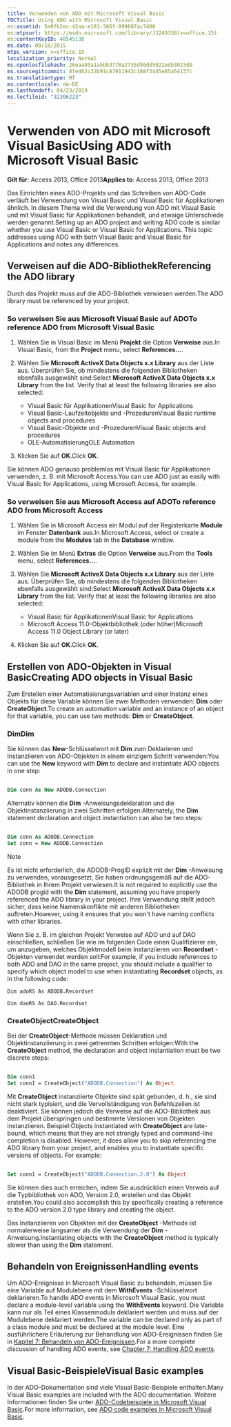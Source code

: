 ```yaml
---
title: Verwenden von ADO mit Microsoft Visual Basic
TOCTitle: Using ADO with Microsoft Visual Basic
ms:assetid: 5e0fb2ec-42aa-e181-386f-099607ac7400
ms:mtpsurl: https://msdn.microsoft.com/library/JJ249338(v=office.15)
ms:contentKeyID: 48545130
ms.date: 09/18/2015
mtps_version: v=office.15
localization_priority: Normal
ms.openlocfilehash: 26eaa93a1abbb3778a2735d50dd5022edb3023d9
ms.sourcegitcommit: 8fe462c32b91c87911942c188f3445e85a54137c
ms.translationtype: MT
ms.contentlocale: de-DE
ms.lasthandoff: 04/23/2019
ms.locfileid: "32306223"
---
```

# <a name="using-ado-with-microsoft-visual-basic"></a><span data-ttu-id="80644-102">Verwenden von ADO mit Microsoft Visual Basic</span><span class="sxs-lookup"><span data-stu-id="80644-102">Using ADO with Microsoft Visual Basic</span></span>

<span data-ttu-id="80644-103">**Gilt für**: Access 2013, Office 2013</span><span class="sxs-lookup"><span data-stu-id="80644-103">**Applies to**: Access 2013, Office 2013</span></span>

<span data-ttu-id="80644-p101">Das Einrichten eines ADO-Projekts und das Schreiben von ADO-Code verläuft bei Verwendung von Visual Basic und Visual Basic für Applikationen ähnlich. In diesem Thema wird die Verwendung von ADO mit Visual Basic und mit Visual Basic für Applikationen behandelt, und etwaige Unterschiede werden genannt.</span><span class="sxs-lookup"><span data-stu-id="80644-p101">Setting up an ADO project and writing ADO code is similar whether you use Visual Basic or Visual Basic for Applications. This topic addresses using ADO with both Visual Basic and Visual Basic for Applications and notes any differences.</span></span>

## <a name="referencing-the-ado-library"></a><span data-ttu-id="80644-106">Verweisen auf die ADO-Bibliothek</span><span class="sxs-lookup"><span data-stu-id="80644-106">Referencing the ADO library</span></span>

<span data-ttu-id="80644-107">Durch das Projekt muss auf die ADO-Bibliothek verwiesen werden.</span><span class="sxs-lookup"><span data-stu-id="80644-107">The ADO library must be referenced by your project.</span></span>

### <a name="to-reference-ado-from-microsoft-visual-basic"></a><span data-ttu-id="80644-108">So verweisen Sie aus Microsoft Visual Basic auf ADO</span><span class="sxs-lookup"><span data-stu-id="80644-108">To reference ADO from Microsoft Visual Basic</span></span>

1. <span data-ttu-id="80644-109">Wählen Sie in Visual Basic im Menü **Projekt** die Option **Verweise** aus.</span><span class="sxs-lookup"><span data-stu-id="80644-109">In Visual Basic, from the **Project** menu, select **References...**.</span></span>

2. <span data-ttu-id="80644-p102">Wählen Sie **Microsoft ActiveX Data Objects x.x Library** aus der Liste aus. Überprüfen Sie, ob mindestens die folgenden Bibliotheken ebenfalls ausgewählt sind:</span><span class="sxs-lookup"><span data-stu-id="80644-p102">Select **Microsoft ActiveX Data Objects x.x Library** from the list. Verify that at least the following libraries are also selected:</span></span>
   
   - <span data-ttu-id="80644-112">Visual Basic für Applikationen</span><span class="sxs-lookup"><span data-stu-id="80644-112">Visual Basic for Applications</span></span>
   - <span data-ttu-id="80644-113">Visual Basic-Laufzeitobjekte und -Prozeduren</span><span class="sxs-lookup"><span data-stu-id="80644-113">Visual Basic runtime objects and procedures</span></span>
   - <span data-ttu-id="80644-114">Visual Basic-Objekte und -Prozeduren</span><span class="sxs-lookup"><span data-stu-id="80644-114">Visual Basic objects and procedures</span></span>
   - <span data-ttu-id="80644-115">OLE-Automatisierung</span><span class="sxs-lookup"><span data-stu-id="80644-115">OLE Automation</span></span>

3. <span data-ttu-id="80644-116">Klicken Sie auf **OK**.</span><span class="sxs-lookup"><span data-stu-id="80644-116">Click **OK**.</span></span>

<span data-ttu-id="80644-117">Sie können ADO genauso problemlos mit Visual Basic für Applikationen verwenden, z. B. mit Microsoft Access.</span><span class="sxs-lookup"><span data-stu-id="80644-117">You can use ADO just as easily with Visual Basic for Applications, using Microsoft Access, for example.</span></span>

### <a name="to-reference-ado-from-microsoft-access"></a><span data-ttu-id="80644-118">So verweisen Sie aus Microsoft Access auf ADO</span><span class="sxs-lookup"><span data-stu-id="80644-118">To reference ADO from Microsoft Access</span></span>

1. <span data-ttu-id="80644-119">Wählen Sie in Microsoft Access ein Modul auf der Registerkarte **Module** im Fenster **Datenbank** aus.</span><span class="sxs-lookup"><span data-stu-id="80644-119">In Microsoft Access, select or create a module from the **Modules** tab in the **Database** window.</span></span>

2. <span data-ttu-id="80644-120">Wählen Sie im Menü **Extras** die Option **Verweise** aus.</span><span class="sxs-lookup"><span data-stu-id="80644-120">From the **Tools** menu, select **References...**.</span></span>

3. <span data-ttu-id="80644-p103">Wählen Sie **Microsoft ActiveX Data Objects x.x Library** aus der Liste aus. Überprüfen Sie, ob mindestens die folgenden Bibliotheken ebenfalls ausgewählt sind:</span><span class="sxs-lookup"><span data-stu-id="80644-p103">Select **Microsoft ActiveX Data Objects x.x Library** from the list. Verify that at least the following libraries are also selected:</span></span>
    
   - <span data-ttu-id="80644-123">Visual Basic für Applikationen</span><span class="sxs-lookup"><span data-stu-id="80644-123">Visual Basic for Applications</span></span>
   - <span data-ttu-id="80644-124">Microsoft Access 11.0-Objektbibliothek (oder höher)</span><span class="sxs-lookup"><span data-stu-id="80644-124">Microsoft Access 11.0 Object Library (or later)</span></span>

4. <span data-ttu-id="80644-125">Klicken Sie auf **OK**.</span><span class="sxs-lookup"><span data-stu-id="80644-125">Click **OK**.</span></span>

## <a name="creating-ado-objects-in-visual-basic"></a><span data-ttu-id="80644-126">Erstellen von ADO-Objekten in Visual Basic</span><span class="sxs-lookup"><span data-stu-id="80644-126">Creating ADO objects in Visual Basic</span></span>

<span data-ttu-id="80644-127">Zum Erstellen einer Automatisierungsvariablen und einer Instanz eines Objekts für diese Variable können Sie zwei Methoden verwenden: **Dim** oder **CreateObject**.</span><span class="sxs-lookup"><span data-stu-id="80644-127">To create an automation variable and an instance of an object for that variable, you can use two methods: **Dim** or **CreateObject**.</span></span>

### <a name="dim"></a><span data-ttu-id="80644-128">Dim</span><span class="sxs-lookup"><span data-stu-id="80644-128">Dim</span></span>

<span data-ttu-id="80644-129">Sie können das **New**-Schlüsselwort mit **Dim** zum Deklarieren und Instanziieren von ADO-Objekten in einem einzigem Schritt verwenden:</span><span class="sxs-lookup"><span data-stu-id="80644-129">You can use the **New** keyword with **Dim** to declare and instantiate ADO objects in one step:</span></span>

```vb 
 
Dim conn As New ADODB.Connection 
```

<span data-ttu-id="80644-130">Alternativ können die **Dim** -Anweisungsdeklaration und die Objektinstanziierung in zwei Schritten erfolgen:</span><span class="sxs-lookup"><span data-stu-id="80644-130">Alternately, the **Dim** statement declaration and object instantiation can also be two steps:</span></span>

```vb 
 
Dim conn As ADODB.Connection 
Set conn = New ADODB.Connection 
```

> [!NOTE]
> <span data-ttu-id="80644-131">Es ist nicht erforderlich, die ADODB-ProgID explizit mit der **Dim** -Anweisung zu verwenden, vorausgesetzt, Sie haben ordnungsgemäß auf die ADO-Bibliothek in Ihrem Projekt verwiesen.</span><span class="sxs-lookup"><span data-stu-id="80644-131">It is not required to explicitly use the ADODB progid with the **Dim** statement, assuming you have properly referenced the ADO library in your project.</span></span> <span data-ttu-id="80644-132">Ihre Verwendung stellt jedoch sicher, dass keine Namenskonflikte mit anderen Bibliotheken auftreten.</span><span class="sxs-lookup"><span data-stu-id="80644-132">However, using it ensures that you won't have naming conflicts with other libraries.</span></span>
> 
> <span data-ttu-id="80644-133">Wenn Sie z. B. im gleichen Projekt Verweise auf ADO und auf DAO einschließen, schließen Sie wie im folgenden Code einen Qualifizierer ein, um anzugeben, welches Objektmodell beim Instanziieren von **Recordset** -Objekten verwendet werden soll:</span><span class="sxs-lookup"><span data-stu-id="80644-133">For example, if you include references to both ADO and DAO in the same project, you should include a qualifier to specify which object model to use when instantiating **Recordset** objects, as in the following code:</span></span>  
> 
> `Dim adoRS As ADODB.Recordset`  
>   
> `Dim daoRS As DAO.Recordset`

### <a name="createobject"></a><span data-ttu-id="80644-134">CreateObject</span><span class="sxs-lookup"><span data-stu-id="80644-134">CreateObject</span></span>

<span data-ttu-id="80644-135">Bei der **CreateObject**-Methode müssen Deklaration und Objektinstanziierung in zwei getrennten Schritten erfolgen:</span><span class="sxs-lookup"><span data-stu-id="80644-135">With the **CreateObject** method, the declaration and object instantiation must be two discrete steps:</span></span>

```vb 
 
Dim conn1 
Set conn1 = CreateObject("ADODB.Connection") As Object 
```

<span data-ttu-id="80644-p105">Mit **CreateObject** instanziierte Objekte sind spät gebunden, d. h., sie sind nicht stark typisiert, und die Vervollständigung von Befehlszeilen ist deaktiviert. Sie können jedoch die Verweise auf die ADO-Bibliothek aus dem Projekt überspringen und bestimmte Versionen von Objekten instanziieren. Beispiel:</span><span class="sxs-lookup"><span data-stu-id="80644-p105">Objects instantiated with **CreateObject** are late-bound, which means that they are not strongly typed and command-line completion is disabled. However, it does allow you to skip referencing the ADO library from your project, and enables you to instantiate specific versions of objects. For example:</span></span>

```vb 
 
Set conn1 = CreateObject("ADODB.Connection.2.0") As Object 
```

<span data-ttu-id="80644-139">Sie können dies auch erreichen, indem Sie ausdrücklich einen Verweis auf die Typbibliothek von ADO, Version 2.0, erstellen und das Objekt erstellen.</span><span class="sxs-lookup"><span data-stu-id="80644-139">You could also accomplish this by specifically creating a reference to the ADO version 2.0 type library and creating the object.</span></span>

<span data-ttu-id="80644-140">Das Instanziieren von Objekten mit der **CreateObject** -Methode ist normalerweise langsamer als die Verwendung der **Dim** -Anweisung.</span><span class="sxs-lookup"><span data-stu-id="80644-140">Instantiating objects with the **CreateObject** method is typically slower than using the **Dim** statement.</span></span>

## <a name="handling-events"></a><span data-ttu-id="80644-141">Behandeln von Ereignissen</span><span class="sxs-lookup"><span data-stu-id="80644-141">Handling events</span></span>

<span data-ttu-id="80644-142">Um ADO-Ereignisse in Microsoft Visual Basic zu behandeln, müssen Sie eine Variable auf Modulebene mit dem **WithEvents** -Schlüsselwort deklarieren.</span><span class="sxs-lookup"><span data-stu-id="80644-142">To handle ADO events in Microsoft Visual Basic, you must declare a module-level variable using the **WithEvents** keyword.</span></span> <span data-ttu-id="80644-143">Die Variable kann nur als Teil eines Klassenmoduls deklariert werden und muss auf der Modulebene deklariert werden.</span><span class="sxs-lookup"><span data-stu-id="80644-143">The variable can be declared only as part of a class module and must be declared at the module level.</span></span> <span data-ttu-id="80644-144">Eine ausführlichere Erläuterung zur Behandlung von ADO-Ereignissen finden Sie in [Kapitel 7: Behandeln von ADO-Ereignissen](chapter-7-handling-ado-events.md).</span><span class="sxs-lookup"><span data-stu-id="80644-144">For a more complete discussion of handling ADO events, see [Chapter 7: Handling ADO events](chapter-7-handling-ado-events.md).</span></span>

## <a name="visual-basic-examples"></a><span data-ttu-id="80644-145">Visual Basic-Beispiele</span><span class="sxs-lookup"><span data-stu-id="80644-145">Visual Basic examples</span></span>

<span data-ttu-id="80644-146">In der ADO-Dokumentation sind viele Visual Basic-Beispiele enthalten.</span><span class="sxs-lookup"><span data-stu-id="80644-146">Many Visual Basic examples are included with the ADO documentation.</span></span> <span data-ttu-id="80644-147">Weitere Informationen finden Sie unter [ADO-Codebeispiele in Microsoft Visual Basic](ado-code-examples-in-microsoft-visual-basic.md).</span><span class="sxs-lookup"><span data-stu-id="80644-147">For more information, see [ADO code examples in Microsoft Visual Basic](ado-code-examples-in-microsoft-visual-basic.md).</span></span>

